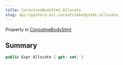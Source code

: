 ```yaml
---
title: CoroutineBodyStmt.Allocate
slug: api/cppsharp.ast.coroutinebodystmt.allocate
---
```

Property in [CoroutineBodyStmt](/api/cppsharp/ast/coroutinebodystmt)

## Summary



```csharp
public Expr Allocate { get; set; }
```

